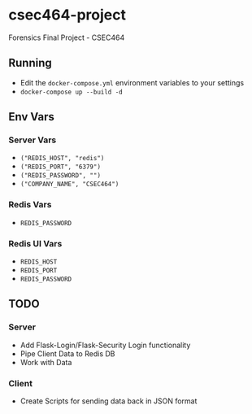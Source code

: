# csec464-project

 Forensics Final Project - CSEC464

## Running

* Edit the `docker-compose.yml` environment variables to your settings
* `docker-compose up --build -d`

## Env Vars

### Server Vars

* `("REDIS_HOST", "redis")`
* `("REDIS_PORT", "6379")`
* `("REDIS_PASSWORD", "")`
* `("COMPANY_NAME", "CSEC464")`

### Redis Vars

* `REDIS_PASSWORD`

### Redis UI Vars

* `REDIS_HOST`
* `REDIS_PORT`
* `REDIS_PASSWORD`

## TODO

### Server

* Add Flask-Login/Flask-Security Login functionality
* Pipe Client Data to Redis DB
* Work with Data

### Client

* Create Scripts for sending data back in JSON format
